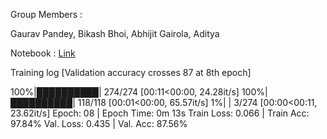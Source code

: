Group Members :   

Gaurav Pandey, Bikash Bhoi, Abhijit Gairola, Aditya

Notebook : [Link](https://github.com/gauravpandeypes/END/blob/main/Phase1/Session%204/ENDP1S14_Upgraded_Sentiment_Analysis.ipynb)

Training log [Validation accuracy crosses 87 at 8th epoch]



100%|██████████| 274/274 [00:11<00:00, 24.28it/s] 100%|██████████| 118/118 [00:01<00:00, 65.57it/s]  1%|          | 3/274 [00:00<00:11, 23.62it/s] Epoch: 08 | Epoch Time: 0m 13s Train Loss: 0.066 | Train Acc: 97.84%  Val. Loss: 0.435 |  Val. Acc: 87.56%
